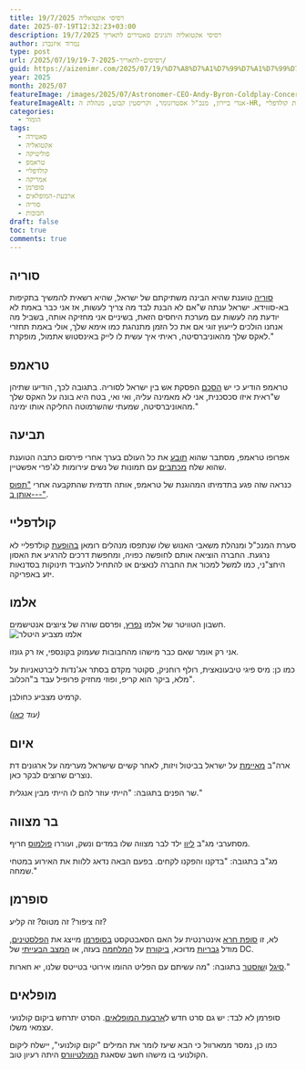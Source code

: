 ```yaml
---
title: רסיסי אקטואליה 19/7/2025
date: 2025-07-19T12:32:23+03:00
description: רסיסי אקטואליה והגיגים סאטירים לתאריך 19/7/2025
author: נמרוד איזנברג
type: post
url: /2025/07/19/רסיסים-לתאריך-19-7-2025/
guid: https://aizenimr.com/2025/07/19/%D7%A8%D7%A1%D7%99%D7%A1%D7%99%D7%9D-%D7%9C%D7%AA%D7%90%D7%A8%D7%99%D7%9A-19.07.2025/
year: 2025
month: 2025/07
featureImage: /images/2025/07/Astronomer-CEO-Andy-Byron-Coldplay-Concert.webp
featureImageAlt: אנדי ביירון, מנכ"ל אסטרונומר, וקריסטין קבוט, מנהלת ה-HR, שניהלו רומן, מצולמים בהופעת קולדפליי
categories:
  - הומור
tags:
  - סאטירה
  - אקטואליה
  - פוליטיקה
  - טראמפ
  - קולדפליי
  - אמריקה
  - סופרמן
  - ארבעת-המופלאים
  - סוריה
  - חבובות
draft: false
toc: true
comments: true
---
```

## סוריה
[סוריה](https://www.ynet.co.il/news/article/bkz11fnuigx) טוענת שהיא הבינה משתיקתם של ישראל, שהיא רשאית להמשיך בתקיפות בא-סווידא. ישראל ענתה ש"אם לא הבנת לבד מה צריך לעשות, אז אני כבר באמת לא יודעת מה לעשות עם מערכת היחסים הזאת, בשיניים אני מחזיקה אותה, בשביל מה אנחנו הולכים לייעוץ זוגי אם את כל הזמן מתנהגת כמו אימא שלך, אולי באמת תחזרי לאקס שלך מהאוניברסיטה, ראיתי איך עשית לו לייק באינסטוש אתמול, מופקרת."
## טראמפ
טראמפ הודיע כי יש [הסכם](https://13tv.co.il/item/news/politics/state-policy/e357c-904674496/) הפסקת אש בין ישראל לסוריה. בתגובה לכך, הודיעו שתיהן ש"ראית איזו סכסכנית, אני לא מאמינה עליה, ואי ואי, בטח היא בונה על האקס שלך מהאוניברסיטה, שמעתי שהשרמוטה החליקה אותו ימינה."
## תביעה
אפרופו טראמפ, מסתבר שהוא [תובע](https://www.msn.com/en-us/money/companies/trump-sues-wall-street-journal-publisher-dow-jones-over-jeffrey-epstein-article/ar-AA1ISD0S) את כל העולם בערך אחרי פירסום כתבה הטוענת שהוא שלח [מכתבים](https://www.wsj.com/politics/trump-jeffrey-epstein-birthday-letter-we-have-certain-things-in-common-f918d796) עם תמונות של נשים עירומות לג'פרי אפשטיין.

כנראה שזה פגע בתדמיתו המהוגנת של טראמפ, אותה תדמית שהתקבעה אחרי ["תפוס אותן ב---"](https://www.independent.co.uk/news/world/americas/read-donald-trumps-lewd-remarks-about-women-on-days-of-our-lives-set-2005-groping-star-a7351381.html).
## קולדפליי
סערת המנכ"ל ומנהלת משאבי האנוש שלו שנתפסו מנהלים רומאן [בהופעת](https://pplus.ynet.co.il/richul/article/bjcn0n00igx) קולדפליי לא נרגעת. החברה הוציאה אותם לחופשה כפויה, ומחפשת דרכים להרגיע את האסון היחצ"ני, כמו למשל למכור את החברה לנאצים או להתחיל להעביד תינוקות בסדנאות יזע באפריקה.
## אלמו
חשבון הטוויטר של אלמו [נפרץ](https://www.usatoday.com/story/news/2025/07/14/elmos-x-account-hacked-antisemitic-anti-trump-posts-twitter/85190494007/), ופרסם שורה של ציוצים אנטישמים.
![אלמו מצביע היטלר](/images/2025/07/Nazi-Elmo.webp)

אני רק אומר שאם כבר מישהו מהחבובות שעמוק בקונספי, אז רק גונזו.

כמו כן: מיס פיגי טיבעונאצית, רולף רוחניק, סקוטר מקדם בסתר אג'נדות ליברטאניות על מלא, ביקר הוא קריפ, ופוזי מחזיק פרופיל עבד ב"הכלוב".

קרמיט מצביע כחולבן.

*(עוד [כאן](https://bsky.app/profile/aizenimr.com/post/3ltwafdqdks2z))*
## איום
ארה"ב [מאיימת](https://www.srugim.co.il/1152707-%D7%93%D7%99%D7%95%D7%95%D7%97-%D7%9E%D7%98%D7%A8%D7%99%D7%93-%D7%90%D7%A8%D7%94%D7%91-%D7%91%D7%90%D7%99%D7%95%D7%9D-%D7%99%D7%A9%D7%99%D7%A8-%D7%A2%D7%9C-%D7%99%D7%A9%D7%A8%D7%90%D7%9C) על ישראל בביטול ויזות, לאחר קשיים שישראל מערימה על ארגונים דת נוצרים שרוצים לבקר כאן.

שר הפנים בתגובה: "הייתי עוזר להם לו הייתי מבין אנגלית."
## בר מצווה
מסתערבי מג"ב [ליוו](https://www.ynet.co.il/news/article/rjwuf9l8le) ילד לבר מצווה שלו במדים ונשק, ועוררו [פולמוס](https://www.israelhayom.co.il/news/local/article/18443291) חריף.

מג"ב בתגובה: "בדקנו והפקנו לקחים. בפעם הבאה נדאג ללוות את האירוע במטחי שמחה."

## סופרמן
זה ציפור? זה מטוס? זה קליע?

לא, זו [סופת חרא](https://www.israelhayom.co.il/culture/films/article/18368952) אינטרנטית על האם הסאבטקסט [בסופרמן](https://www.haaretz.co.il/gallery/cinema/movie-reviews/2025-07-10/ty-article-review/.premium/00000197-f2c9-dc05-a59f-f3eff0790000) מייצג את [הפלסטינים](https://www.ynet.co.il/yedioth/article/yokra14438247), מודל [גבריות](https://www.calcalist.co.il/magazine/article/6k7m6vyo9) מדוכא, [ביקורת](https://www.mako.co.il/culture-articles/Article-23bffa3ca3ee791026.htm) על [המלחמה](https://www.israelhayom.co.il/culture/films/article/18384113) בעזה, או [המצב הבעייתי](https://www.ynet.co.il/entertainment/article/h15ywm3sgx) של DC.

[סיגל](https://en.wikipedia.org/wiki/Jerry_Siegel) ו[שוסטר](https://en.wikipedia.org/wiki/Joe_Shuster) בתגובה: "מה עשיתם עם הפליט ההומו אירוטי בטייטס שלנו, יא חארות."
## מופלאים
סופרמן לא לבד: יש גם סרט חדש ל[ארבעת המופלאים](https://www.ynet.co.il/entertainment/article/sk9pzujyye). הסרט יתרחש ביקום קולנועי עצמאי משלו.

כמו כן, נמסר ממארוול כי הבא שיעז לומר את המילים "יקום קולנועי", יישלח ליקום הקולנועי בו מישהו חשב שסאגת [המולטיוורס](https://www.comicon.co.il/article/marvel-studios-decline-overview) היתה רעיון טוב.